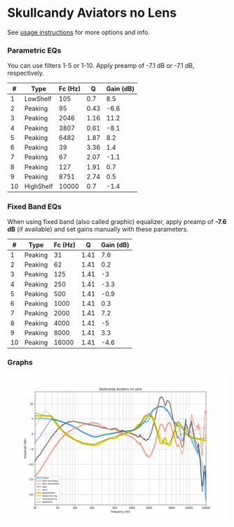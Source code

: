 # Skullcandy Aviators no Lens
See [usage instructions](https://github.com/jaakkopasanen/AutoEq#usage) for more options and info.

### Parametric EQs
You can use filters 1-5 or 1-10. Apply preamp of -7.1 dB or -7.1 dB, respectively.

|   # | Type      |   Fc (Hz) |    Q |   Gain (dB) |
|-----|-----------|-----------|------|-------------|
|   1 | LowShelf  |       105 | 0.7  |         8.5 |
|   2 | Peaking   |        95 | 0.43 |        -6.6 |
|   3 | Peaking   |      2046 | 1.16 |        11.2 |
|   4 | Peaking   |      3807 | 0.61 |        -8.1 |
|   5 | Peaking   |      6482 | 1.87 |         8.2 |
|   6 | Peaking   |        39 | 3.36 |         1.4 |
|   7 | Peaking   |        67 | 2.07 |        -1.1 |
|   8 | Peaking   |       127 | 1.91 |         0.7 |
|   9 | Peaking   |      8751 | 2.74 |         0.5 |
|  10 | HighShelf |     10000 | 0.7  |        -1.4 |

### Fixed Band EQs
When using fixed band (also called graphic) equalizer, apply preamp of **-7.6 dB** (if available) and set gains manually with these parameters.

|   # | Type    |   Fc (Hz) |    Q |   Gain (dB) |
|-----|---------|-----------|------|-------------|
|   1 | Peaking |        31 | 1.41 |         7.6 |
|   2 | Peaking |        62 | 1.41 |         0.2 |
|   3 | Peaking |       125 | 1.41 |        -3   |
|   4 | Peaking |       250 | 1.41 |        -3.3 |
|   5 | Peaking |       500 | 1.41 |        -0.9 |
|   6 | Peaking |      1000 | 1.41 |         0.3 |
|   7 | Peaking |      2000 | 1.41 |         7.2 |
|   8 | Peaking |      4000 | 1.41 |        -5   |
|   9 | Peaking |      8000 | 1.41 |         3.3 |
|  10 | Peaking |     16000 | 1.41 |        -4.6 |

### Graphs
![](./Skullcandy%20Aviators%20no%20Lens.png)
